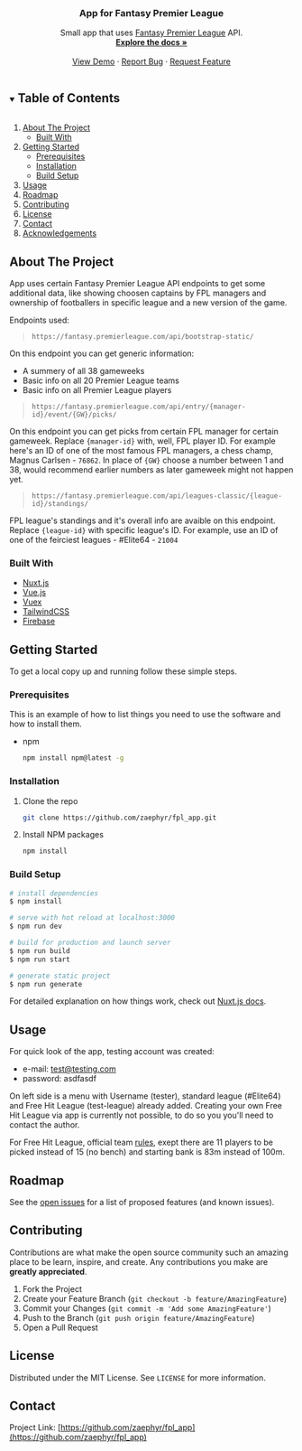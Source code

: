 <!--
*** Thanks for checking out the Best-README-Template. If you have a suggestion
*** that would make this better, please fork the repo and create a pull request
*** or simply open an issue with the tag "enhancement".
*** Thanks again! Now go create something AMAZING! :D
***
***
***
*** To avoid retyping too much info. Do a search and replace for the following:
*** zaephyr, fpl_app, twitter_handle, email, App for Fantasy Premier League, project_description
-->

<!-- PROJECT SHIELDS -->
<!--
*** I'm using markdown "reference style" links for readability.
*** Reference links are enclosed in brackets [ ] instead of parentheses ( ).
*** See the bottom of this document for the declaration of the reference variables
*** for contributors-url, forks-url, etc. This is an optional, concise syntax you may use.
*** https://www.markdownguide.org/basic-syntax/#reference-style-links
-->

<!-- PROJECT LOGO -->
<br />
<p align="center">
  <h3 align="center">App for Fantasy Premier League</h3>

  <p align="center">
    Small app that uses <a href="https://fantasy.premierleague.com/">Fantasy Premier League</a> API.
    <br />
    <a href="https://github.com/zaephyr/fpl_app"><strong>Explore the docs »</strong></a>
    <br />
    <br />
    <a href="https://immense-woodland-89360.herokuapp.com/">View Demo</a>
    ·
    <a href="https://github.com/zaephyr/fpl_app/issues">Report Bug</a>
    ·
    <a href="https://github.com/zaephyr/fpl_app/issues">Request Feature</a>
  </p>
</p>

<!-- TABLE OF CONTENTS -->
<details open="open">
  <summary><h2 style="display: inline-block">Table of Contents</h2></summary>
  <ol>
    <li>
      <a href="#about-the-project">About The Project</a>
      <ul>
        <li><a href="#built-with">Built With</a></li>
      </ul>
    </li>
    <li>
      <a href="#getting-started">Getting Started</a>
      <ul>
        <li><a href="#prerequisites">Prerequisites</a></li>
        <li><a href="#installation">Installation</a></li>
        <li><a href="#build-setup">Build Setup</a></li>
      </ul>
    </li>
    <li><a href="#usage">Usage</a></li>
    <li><a href="#roadmap">Roadmap</a></li>
    <li><a href="#contributing">Contributing</a></li>
    <li><a href="#license">License</a></li>
    <li><a href="#contact">Contact</a></li>
    <li><a href="#acknowledgements">Acknowledgements</a></li>
  </ol>
</details>

<!-- ABOUT THE PROJECT -->

## About The Project

App uses certain Fantasy Premier League API endpoints to get some additional data, like showing choosen captains by FPL managers and ownership of footballers in specific league and a new version of the game.

Endpoints used:

> `https://fantasy.premierleague.com/api/bootstrap-static/`

On this endpoint you can get generic information:

- A summery of all 38 gameweeks
- Basic info on all 20 Premier League teams
- Basic info on all Premier League players

> `https://fantasy.premierleague.com/api/entry/{manager-id}/event/{GW}/picks/`

On this endpoint you can get picks from certain FPL manager for certain gameweek. Replace `{manager-id}` with, well, FPL player ID. For example here's an ID of one of the most famous FPL managers, a chess champ, Magnus Carlsen - `76862`. In place of `{GW}` choose a number between 1 and 38, would recommend earlier numbers as later gameweek might not happen yet.

> `https://fantasy.premierleague.com/api/leagues-classic/{league-id}/standings/`

FPL league's standings and it's overall info are avaible on this endpoint. Replace `{league-id}` with specific league's ID. For example, use an ID of one of the feirciest leagues - #Elite64 - `21004`

### Built With

- [Nuxt.js](https://nuxtjs.org/)
- [Vue.js](https://vuejs.org/)
- [Vuex](https://vuex.vuejs.org/)
- [TailwindCSS](https://tailwindcss.com/)
- [Firebase](https://firebase.google.com/)

<!-- GETTING STARTED -->

## Getting Started

To get a local copy up and running follow these simple steps.

### Prerequisites

This is an example of how to list things you need to use the software and how to install them.

- npm
  ```sh
  npm install npm@latest -g
  ```

### Installation

1. Clone the repo
   ```sh
   git clone https://github.com/zaephyr/fpl_app.git
   ```
2. Install NPM packages
   ```sh
   npm install
   ```

### Build Setup

```bash
# install dependencies
$ npm install

# serve with hot reload at localhost:3000
$ npm run dev

# build for production and launch server
$ npm run build
$ npm run start

# generate static project
$ npm run generate
```

For detailed explanation on how things work, check out [Nuxt.js docs](https://nuxtjs.org).

<!-- USAGE EXAMPLES -->

## Usage

For quick look of the app, testing account was created:

- e-mail: test@testing.com
- password: asdfasdf

On left side is a menu with Username (tester), standard league (#Elite64) and Free Hit League (test-league) already added. Creating your own Free Hit League via app is currently not possible, to do so you you'll need to contact the author.

For Free Hit League, official team [rules](https://fantasy.premierleague.com/help), exept there are 11 players to be picked instead of 15 (no bench) and starting bank is 83m instead of 100m.

<!-- ROADMAP -->

## Roadmap

See the [open issues](https://github.com/zaephyr/fpl_app/issues) for a list of proposed features (and known issues).

<!-- CONTRIBUTING -->

## Contributing

Contributions are what make the open source community such an amazing place to be learn, inspire, and create. Any contributions you make are **greatly appreciated**.

1. Fork the Project
2. Create your Feature Branch (`git checkout -b feature/AmazingFeature`)
3. Commit your Changes (`git commit -m 'Add some AmazingFeature'`)
4. Push to the Branch (`git push origin feature/AmazingFeature`)
5. Open a Pull Request

<!-- LICENSE -->

## License

Distributed under the MIT License. See `LICENSE` for more information.

<!-- CONTACT -->

## Contact

Project Link: [https://github.com/zaephyr/fpl_app](https://github.com/zaephyr/fpl_app)
